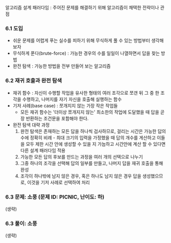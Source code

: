 알고리즘 설계 패러다임 : 주어진 문제를 해결하기 위해 알고리즘이 채택한 전략이나 관점

### 6.1 도입

- 쉬운 문제를 어렵게 푸는 실수를 피하기 위해 무식하게 풀 수 있는 방법부터 생각해보자
- 무식하게 푼다(brute-force) : 가능한 경우의 수를 일일이 나열하면서 답을 찾는 방법
- 완전 탐색 : 가능한 방법을 전부 만들어 보는 알고리즘

### 6.2 재귀 호출과 완전 탐색

- 재귀 함수 : 자신이 수행할 작업을 유사한 형태의 여러 조각으로 쪼갠 뒤 그 중 한 조각을 수행하고, 나머지를 자기 자신을 호출해 실행하는 함수
- 기저 사례(base case) : 쪼개지지 않는 가장 작은 작업들
  - 모든 재귀 함수는 '더이상 쪼개지지 않는' 최소한의 작업에 도달했을 때 답을 곧장 반환하는 조건문을 포함해야 한다.
- 완전 탐색 대략 과정
  1. 완전 탐색은 존재하는 모든 답을 하나씩 검사하므로, 걸리는 시간은 가능한 답의 수에 정확히 비례 - 최대 크기의 입력을 가정했을 때 답의 개수를 게산하고 이들을 모두 제한 시간 안에 생성할 수 있을 지 가늠하고 시간안에 계산 할 수 있다면 다른 설계 패러다임 적용
  2. 가능한 모든 답의 후보를 만드는 과정을 여러 개의 선택으로 나누기
  3. 그중 하나의 조각을 선택해 답의 일부를 만들고, 나머지 답을 재귀 호출을 통해 완성
  4. 조각이 하나밖에 남지 않은 경우, 혹은 하나도 남지 않은 경우 답을 생성했으므로, 이것을 기저 사례로 선택하여 처리

### 6.3 문제: 소풍 (문제 ID: PICNIC, 난이도: 하)

(생략)

### 6.3 풀이: 소풍

(생략)
